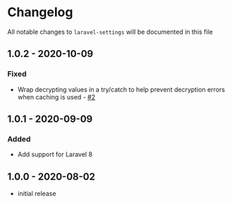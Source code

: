 # Changelog

All notable changes to `laravel-settings` will be documented in this file

## 1.0.2 - 2020-10-09
### Fixed
- Wrap decrypting values in a try/catch to help prevent decryption errors when caching is used - [#2](https://github.com/rawilk/laravel-settings/issues/2)

## 1.0.1 - 2020-09-09
### Added
- Add support for Laravel 8

## 1.0.0 - 2020-08-02

- initial release
